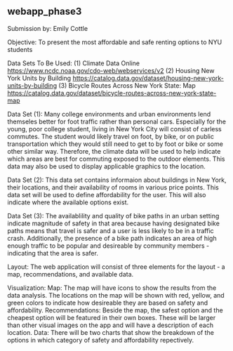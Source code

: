 ## webapp_phase3

Submission by: Emily Cottle

Objective: To present the most affordable and safe renting options to NYU students

Data Sets To Be Used:
    (1) Climate Data Online https://www.ncdc.noaa.gov/cdo-web/webservices/v2
    (2) Housing New York Units by Building https://catalog.data.gov/dataset/housing-new-york-units-by-building
    (3) Bicycle Routes Across New York State: Map https://catalog.data.gov/dataset/bicycle-routes-across-new-york-state-map
    
Data Set (1):
    Many college environments and urban environments lend themseles better for foot traffic rather than personal cars.
    Especially for the young, poor college student, living in New York City will consist of carless commutes. The student
    would likely travel on foot, by bike, or on public transportation which they would still need to get to by foot or 
    bike or some other similar way. Therefore, the climate data will be used to help indicate which areas are best for
    commuting exposed to the outdoor elements. This data may also be used to display applicable graphics to the location.
    
Data Set (2):
    This data set contains informaion about buildings in New York, their locations, and their availability of rooms in
    various price points. This data set will be used to define affordability for the user. This will also indicate where 
    the available options exist.
    
Data Set (3):
    The availablility and quality of bike paths in an urban setting indicate magnitude of safety in that area because
    having designated bike paths means that travel is safer and a user is less likely to be in a traffic crash. 
    Additionally, the presence of a bike path indicates an area of high enough traffic to be popular and desireable by
    community members - indicating that the area is safer.

Layout:
    The web application will consist of three elements for the layout - a map, recommendations, and available data.
    
Visualization:
    Map: 
        The map will have icons to show the results from the data analysis. The locations on the map will be shown
        with red, yellow, and green colors to indicate how desireable they are based on safety and affordability.
    Recommendations: 
        Beside the map, the safest option and the cheapest option will be featured in their own boxes. These will 
        be larger than other visual images on the app and will have a description of each location.
    Data:
        There will be two charts that show the breakdown of the options in which category of safety and affordability
        repectively.
